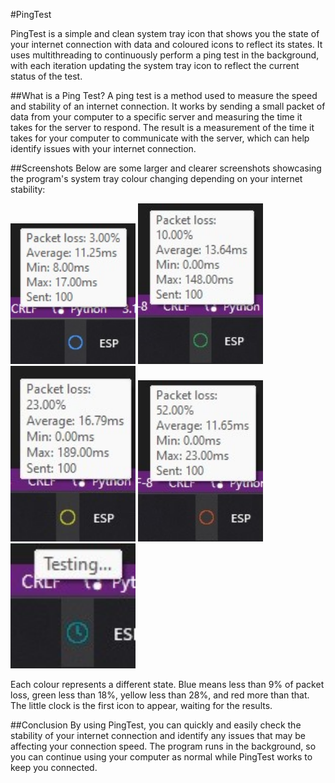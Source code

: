 #PingTest

PingTest is a simple and clean system tray icon that shows you the state of your internet connection with data and coloured icons to reflect its states. It uses multithreading to continuously perform a ping test in the background, with each iteration updating the system tray icon to reflect the current status of the test.

##What is a Ping Test?
A ping test is a method used to measure the speed and stability of an internet connection. It works by sending a small packet of data from your computer to a specific server and measuring the time it takes for the server to respond. The result is a measurement of the time it takes for your computer to communicate with the server, which can help identify issues with your internet connection.

##Screenshots
Below are some larger and clearer screenshots showcasing the program's system tray colour changing depending on your internet stability:

<img src="Screenshots/Blue circle.jpg" alt="BlueCricle" width="200"> <img src="Screenshots/Green circle.jpg" alt="GreenCircle" width="200"> <img src="Screenshots/Yellow circle.jpg" alt="YellowCircle" width="200"> <img src="Screenshots/Red circle.jpg" alt="RedCircle" width="200"> <img src="Screenshots/Testing.jpg" alt="Testing..." width="200">

Each colour represents a different state. Blue means less than 9% of packet loss, green less than 18%, yellow less than 28%, and red more than that. The little clock is the first icon to appear, waiting for the results.

##Conclusion
By using PingTest, you can quickly and easily check the stability of your internet connection and identify any issues that may be affecting your connection speed. The program runs in the background, so you can continue using your computer as normal while PingTest works to keep you connected.
